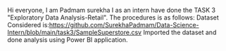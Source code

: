 Hi everyone,
I am Padmam surekha
I as an intern have done the TASK 3 "Exploratory Data Analysis-Retail". The procedures is as follows: Dataset Considered is:https://github.com/SurekhaPadmam/Data-Science-Intern/blob/main/task3/SampleSuperstore.csv Imported the dataset and done analysis using Power BI application.
